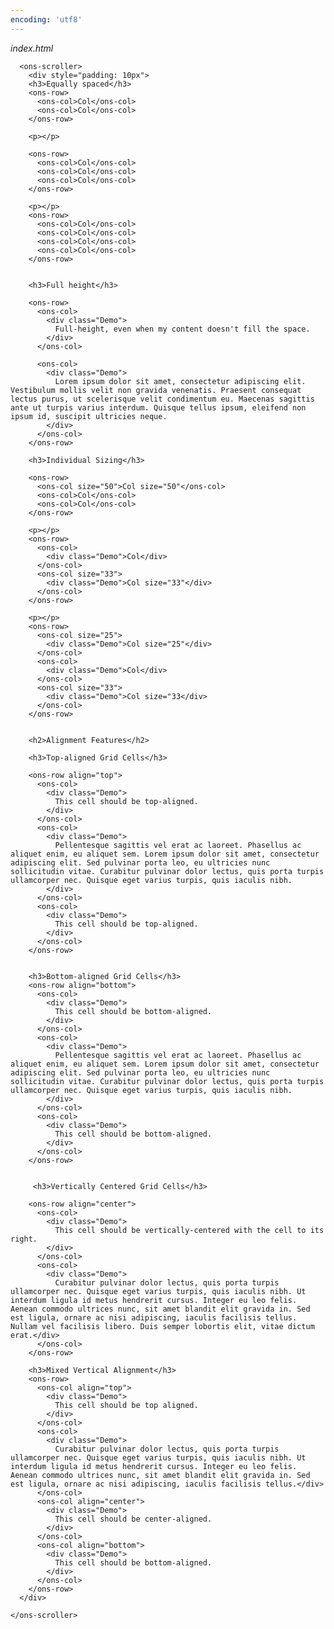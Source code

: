 ```yaml
---
encoding: 'utf8'
---
```


*index.html*

	  <ons-scroller>
	    <div style="padding: 10px">
	    <h3>Equally spaced</h3>
	    <ons-row>
	      <ons-col>Col</ons-col>
	      <ons-col>Col</ons-col>
	    </ons-row>

	    <p></p>

	    <ons-row>
	      <ons-col>Col</ons-col> 
	      <ons-col>Col</ons-col> 
	      <ons-col>Col</ons-col> 
	    </ons-row>

	    <p></p>
	    <ons-row>
	      <ons-col>Col</ons-col> 
	      <ons-col>Col</ons-col> 
	      <ons-col>Col</ons-col> 
	      <ons-col>Col</ons-col> 
	    </ons-row>


	    <h3>Full height</h3>

	    <ons-row>
	      <ons-col>
	        <div class="Demo">
	          Full-height, even when my content doesn't fill the space.
	        </div>
	      </ons-col>

	      <ons-col>
	        <div class="Demo">
	          Lorem ipsum dolor sit amet, consectetur adipiscing elit. Vestibulum mollis velit non gravida venenatis. Praesent consequat lectus purus, ut scelerisque velit condimentum eu. Maecenas sagittis ante ut turpis varius interdum. Quisque tellus ipsum, eleifend non ipsum id, suscipit ultricies neque.
	        </div>
	      </ons-col>
	    </ons-row>

	    <h3>Individual Sizing</h3>

	    <ons-row>
	      <ons-col size="50">Col size="50"</ons-col> 
	      <ons-col>Col</ons-col> 
	      <ons-col>Col</ons-col> 
	    </ons-row>

	    <p></p>
	    <ons-row>
	      <ons-col>
	        <div class="Demo">Col</div>
	      </ons-col>
	      <ons-col size="33">
	        <div class="Demo">Col size="33"</div>
	      </ons-col>
	    </ons-row>

	    <p></p>
	    <ons-row>
	      <ons-col size="25">
	        <div class="Demo">Col size="25"</div>
	      </ons-col>
	      <ons-col>
	        <div class="Demo">Col</div>
	      </ons-col>
	      <ons-col size="33">
	        <div class="Demo">Col size="33</div>
	      </ons-col>
	    </ons-row>


	    <h2>Alignment Features</h2>

	    <h3>Top-aligned Grid Cells</h3>

	    <ons-row align="top">
	      <ons-col>
	        <div class="Demo">
	          This cell should be top-aligned.
	        </div>
	      </ons-col>
	      <ons-col>
	        <div class="Demo">
	          Pellentesque sagittis vel erat ac laoreet. Phasellus ac aliquet enim, eu aliquet sem. Lorem ipsum dolor sit amet, consectetur adipiscing elit. Sed pulvinar porta leo, eu ultricies nunc sollicitudin vitae. Curabitur pulvinar dolor lectus, quis porta turpis ullamcorper nec. Quisque eget varius turpis, quis iaculis nibh.
	        </div>
	      </ons-col>
	      <ons-col>
	        <div class="Demo">
	          This cell should be top-aligned.
	        </div>
	      </ons-col>
	    </ons-row>

	    
	    <h3>Bottom-aligned Grid Cells</h3>
	    <ons-row align="bottom">
	      <ons-col>
	        <div class="Demo">
	          This cell should be bottom-aligned.
	        </div>
	      </ons-col>
	      <ons-col>
	        <div class="Demo">
	          Pellentesque sagittis vel erat ac laoreet. Phasellus ac aliquet enim, eu aliquet sem. Lorem ipsum dolor sit amet, consectetur adipiscing elit. Sed pulvinar porta leo, eu ultricies nunc sollicitudin vitae. Curabitur pulvinar dolor lectus, quis porta turpis ullamcorper nec. Quisque eget varius turpis, quis iaculis nibh.
	        </div>
	      </ons-col>
	      <ons-col>
	        <div class="Demo">
	          This cell should be bottom-aligned.
	        </div>
	      </ons-col>
	    </ons-row>


	     <h3>Vertically Centered Grid Cells</h3>

	    <ons-row align="center">
	      <ons-col>
	        <div class="Demo">
	          This cell should be vertically-centered with the cell to its right.
	        </div>
	      </ons-col>
	      <ons-col>
	        <div class="Demo">
	          Curabitur pulvinar dolor lectus, quis porta turpis ullamcorper nec. Quisque eget varius turpis, quis iaculis nibh. Ut interdum ligula id metus hendrerit cursus. Integer eu leo felis. Aenean commodo ultrices nunc, sit amet blandit elit gravida in. Sed est ligula, ornare ac nisi adipiscing, iaculis facilisis tellus. Nullam vel facilisis libero. Duis semper lobortis elit, vitae dictum erat.</div>
	      </ons-col>
	    </ons-row>

	    <h3>Mixed Vertical Alignment</h3>
	    <ons-row>
	      <ons-col align="top">
	        <div class="Demo">
	          This cell should be top aligned.
	        </div>
	      </ons-col>
	      <ons-col>
	        <div class="Demo">
	          Curabitur pulvinar dolor lectus, quis porta turpis ullamcorper nec. Quisque eget varius turpis, quis iaculis nibh. Ut interdum ligula id metus hendrerit cursus. Integer eu leo felis. Aenean commodo ultrices nunc, sit amet blandit elit gravida in. Sed est ligula, ornare ac nisi adipiscing, iaculis facilisis tellus.</div>
	      </ons-col>
	      <ons-col align="center">
	        <div class="Demo">
	          This cell should be center-aligned.
	        </div>
	      </ons-col>
	      <ons-col align="bottom">
	        <div class="Demo">
	          This cell should be bottom-aligned.
	        </div>
	      </ons-col>
	    </ons-row>
	  </div>
      
	</ons-scroller>